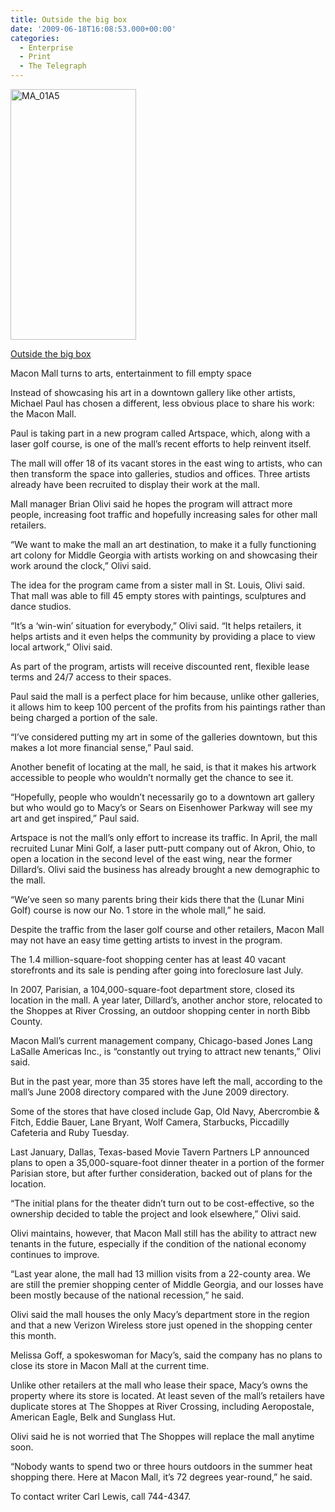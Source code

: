 ```yaml
---
title: Outside the big box
date: '2009-06-18T16:08:53.000+00:00'
categories:
  - Enterprise
  - Print
  - The Telegraph
---
```


<a href="{{ site.baseurl }}/assets/MA_01A5.jpg"><img class="alignright" title="MA_01A5" src="{{ site.baseurl }}/assets/MA_01A5.jpg" alt="MA_01A5" width="201" height="401" /></a>

<a href="http://www.macon.com/198/story/751768.html">Outside the big box</a>

Macon Mall turns to arts, entertainment to fill empty space

Instead of showcasing his art in a downtown gallery like other artists, Michael Paul has chosen a different, less obvious place to share his work: the Macon Mall.

Paul is taking part in a new program called Artspace, which, along with a laser golf course, is one of the mall’s recent efforts to help reinvent itself.

<!--more-->The mall will offer 18 of its vacant stores in the east wing to artists, who can then transform the space into galleries, studios and offices. Three artists already have been recruited to display their work at the mall.

Mall manager Brian Olivi said he hopes the program will attract more people, increasing foot traffic and hopefully increasing sales for other mall retailers.

“We want to make the mall an art destination, to make it a fully functioning art colony for Middle Georgia with artists working on and showcasing their work around the clock,” Olivi said.

The idea for the program came from a sister mall in St. Louis, Olivi said. That mall was able to fill 45 empty stores with paintings, sculptures and dance studios.

“It’s a ‘win-win’ situation for everybody,” Olivi said. “It helps retailers, it helps artists and it even helps the community by providing a place to view local artwork,” Olivi said.

As part of the program, artists will receive discounted rent, flexible lease terms and 24/7 access to their spaces.

Paul said the mall is a perfect place for him because, unlike other galleries, it allows him to keep 100 percent of the profits from his paintings rather than being charged a portion of the sale.

“I’ve considered putting my art in some of the galleries downtown, but this makes a lot more financial sense,” Paul said.

Another benefit of locating at the mall, he said, is that it makes his artwork accessible to people who wouldn’t normally get the chance to see it.

“Hopefully, people who wouldn’t necessarily go to a downtown art gallery but who would go to Macy’s or Sears on Eisenhower Parkway will see my art and get inspired,” Paul said.

Artspace is not the mall’s only effort to increase its traffic. In April, the mall recruited Lunar Mini Golf, a laser putt-putt company out of Akron, Ohio, to open a location in the second level of the east wing, near the former Dillard’s. Olivi said the business has already brought a new demographic to the mall.

“We’ve seen so many parents bring their kids there that the (Lunar Mini Golf) course is now our No. 1 store in the whole mall,” he said.

Despite the traffic from the laser golf course and other retailers, Macon Mall may not have an easy time getting artists to invest in the program.

The 1.4 million-square-foot shopping center has at least 40 vacant storefronts and its sale is pending after going into foreclosure last July.

In 2007, Parisian, a 104,000-square-foot department store, closed its location in the mall. A year later, Dillard’s, another anchor store, relocated to the Shoppes at River Crossing, an outdoor shopping center in north Bibb County.

Macon Mall’s current management company, Chicago-based Jones Lang LaSalle Americas Inc., is “constantly out trying to attract new tenants,” Olivi said.

But in the past year, more than 35 stores have left the mall, according to the mall’s June 2008 directory compared with the June 2009 directory.

Some of the stores that have closed include Gap, Old Navy, Abercrombie &amp; Fitch, Eddie Bauer, Lane Bryant, Wolf Camera, Starbucks, Piccadilly Cafeteria and Ruby Tuesday.

Last January, Dallas, Texas-based Movie Tavern Partners LP announced plans to open a 35,000-square-foot dinner theater in a portion of the former Parisian store, but after further consideration, backed out of plans for the location.

“The initial plans for the theater didn’t turn out to be cost-effective, so the ownership decided to table the project and look elsewhere,” Olivi said.

Olivi maintains, however, that Macon Mall still has the ability to attract new tenants in the future, especially if the condition of the national economy continues to improve.

“Last year alone, the mall had 13 million visits from a 22-county area. We are still the premier shopping center of Middle Georgia, and our losses have been mostly because of the national recession,” he said.

Olivi said the mall houses the only Macy’s department store in the region and that a new Verizon Wireless store just opened in the shopping center this month.

Melissa Goff, a spokeswoman for Macy’s, said the company has no plans to close its store in Macon Mall at the current time.

Unlike other retailers at the mall who lease their space, Macy’s owns the property where its store is located. At least seven of the mall’s retailers have duplicate stores at The Shoppes at River Crossing, including Aeropostale, American Eagle, Belk and Sunglass Hut.

Olivi said he is not worried that The Shoppes will replace the mall anytime soon.

“Nobody wants to spend two or three hours outdoors in the summer heat shopping there. Here at Macon Mall, it’s 72 degrees year-round,” he said.

To contact writer Carl Lewis, call 744-4347.
